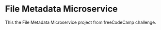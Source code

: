 # File Metadata Microservice

This the File Metadata Microservice project from freeCodeCamp challenge.